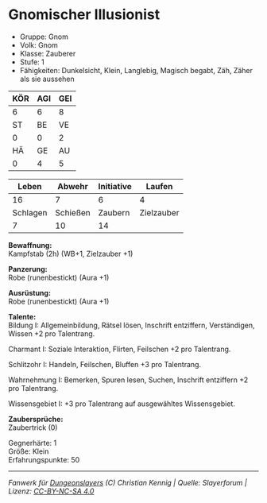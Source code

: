 # Gnomischer Illusionist  
- Gruppe: Gnom  
- Volk: Gnom  
- Klasse: Zauberer  
- Stufe: 1  
- Fähigkeiten: Dunkelsicht, Klein, Langlebig, Magisch begabt, Zäh, Zäher als sie aussehen  


| KÖR | AGI | GEI |  
| --- | --- | --- |  
| 6   | 6   | 8   |
| ST  | BE  | VE  |  
| 0   | 0   | 2   |
| HÄ  | GE  | AU  |  
| 0   | 4   | 5   |


| Leben    | Abwehr   | Initiative | Laufen     |
| -------- | -------- | ---------- | ---------- |
| 16       | 7        | 6          | 4          |
| Schlagen | Schießen | Zaubern    | Zielzauber |
| 7        | 10       | 14         |            |

**Bewaffnung:**  
Kampfstab (2h) (WB+1, Zielzauber +1)

**Panzerung:**  
Robe (runenbestickt) (Aura +1)

**Ausrüstung:**  
Robe (runenbestickt) (Aura +1)

**Talente:**  
Bildung I: Allgemeinbildung, Rätsel lösen, Inschrift entziffern, Verständigen, Wissen +2 pro Talentrang. 

Charmant I: Soziale Interaktion, Flirten, Feilschen +2 pro Talentrang. 

Schlitzohr I: Handeln, Feilschen, Bluffen +3 pro Talentrang. 

Wahrnehmung I: Bemerken, Spuren lesen, Suchen, Inschrift entziffern +2 pro Talentrang. 

Wissensgebiet I: +3 pro Talentrang auf ausgewähltes Wissensgebiet. 


**Zaubersprüche:**  
Zaubertrick (0)

Gegnerhärte: 1  
Größe: Klein  
Erfahrungspunkte: 50  



___
*Fanwerk für [Dungeonslayers](https://www.dungeonslayers.net/) (C) Christian Kennig | Quelle: Slayerforum | Lizenz: [CC-BY-NC-SA 4.0](https://creativecommons.org/licenses/by-nc-sa/4.0/deed.de)*